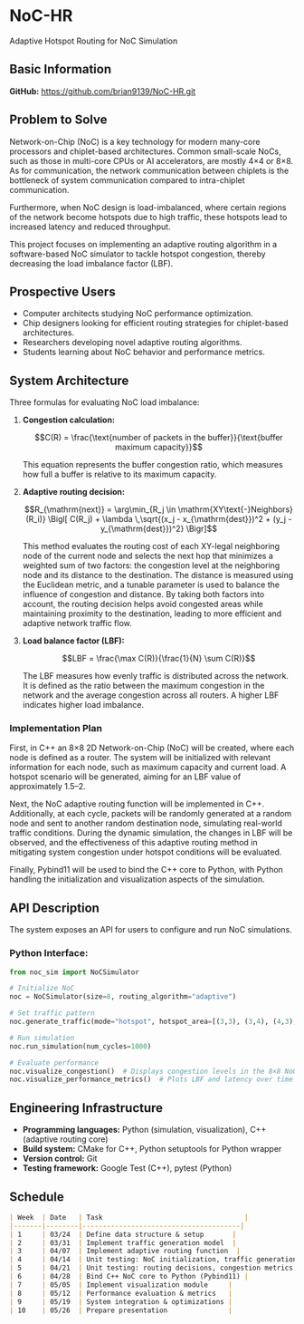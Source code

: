 # NoC-HR

Adaptive Hotspot Routing for NoC Simulation

## Basic Information

**GitHub:** <https://github.com/brian9139/NoC-HR.git>

## Problem to Solve

Network-on-Chip (NoC) is a key technology for modern many-core processors
and chiplet-based architectures. Common small-scale NoCs, such as those in
multi-core CPUs or AI accelerators, are mostly 4×4 or 8×8. As for
communication, the network communication between chiplets is the bottleneck
of system communication compared to intra-chiplet communication.

Furthermore, when NoC design is load-imbalanced, where certain regions of
the network become hotspots due to high traffic, these hotspots lead to
increased latency and reduced throughput.

This project focuses on implementing an adaptive routing algorithm in a
software-based NoC simulator to tackle hotspot congestion, thereby
decreasing the load imbalance factor (LBF).

## Prospective Users

- Computer architects studying NoC performance optimization.
- Chip designers looking for efficient routing strategies for chiplet-based
  architectures.
- Researchers developing novel adaptive routing algorithms.
- Students learning about NoC behavior and performance metrics.

## System Architecture

Three formulas for evaluating NoC load imbalance:

1. **Congestion calculation:**

   ```math
   C(R) = \frac{\text{number of packets in the buffer}}{\text{buffer maximum capacity}}
   ```

   This equation represents the buffer congestion ratio, which measures how
   full a buffer is relative to its maximum capacity.

2. **Adaptive routing decision:**

   ```math
   R_{\mathrm{next}}
   =
   \arg\min_{R_j \in \mathrm{XY\text{-}Neighbors}(R_i)}
   \Bigl[
   C(R_j)
   +
   \lambda \,\sqrt{(x_j - x_{\mathrm{dest}})^2 + (y_j - y_{\mathrm{dest}})^2}
   \Bigr]
   ```

   This method evaluates the routing cost of each XY-legal neighboring node of the current node and selects the next hop that minimizes a weighted sum of two factors: the congestion level at the neighboring node and its distance to the destination. The distance is measured using the Euclidean metric, and a tunable parameter is used to balance the influence of congestion and distance. By taking both factors into account, the routing decision helps avoid congested areas while maintaining proximity to the destination, leading to more efficient and adaptive network traffic flow.

3. **Load balance factor (LBF):**

   ```math
   LBF = \frac{\max C(R)}{\frac{1}{N} \sum C(R)}
   ```

   The LBF measures how evenly traffic is distributed across the network.
   It is defined as the ratio between the maximum congestion in the network
   and the average congestion across all routers. A higher LBF indicates
   higher load imbalance.

### Implementation Plan

First, in C++ an 8×8 2D Network-on-Chip (NoC) will be created, where each
node is defined as a router. The system will be initialized with relevant
information for each node, such as maximum capacity and current load. A
hotspot scenario will be generated, aiming for an LBF value of
approximately 1.5–2.

Next, the NoC adaptive routing function will be implemented in C++.
Additionally, at each cycle, packets will be randomly generated at a random
node and sent to another random destination node, simulating real-world
traffic conditions. During the dynamic simulation, the changes in LBF will
be observed, and the effectiveness of this adaptive routing method in
mitigating system congestion under hotspot conditions will be evaluated.

Finally, Pybind11 will be used to bind the C++ core to Python, with Python
handling the initialization and visualization aspects of the simulation.

## API Description

The system exposes an API for users to configure and run NoC simulations.

### Python Interface:

```python
from noc_sim import NoCSimulator

# Initialize NoC
noc = NoCSimulator(size=8, routing_algorithm="adaptive")

# Set traffic pattern
noc.generate_traffic(mode="hotspot", hotspot_area=[(3,3), (3,4), (4,3), (4,4)])

# Run simulation
noc.run_simulation(num_cycles=1000)

# Evaluate performance
noc.visualize_congestion()  # Displays congestion levels in the 8×8 NoC
noc.visualize_performance_metrics()  # Plots LBF and latency over time
```

## Engineering Infrastructure

- **Programming languages:** Python (simulation, visualization), C++ (adaptive
  routing core)
- **Build system:** CMake for C++, Python setuptools for Python wrapper
- **Version control:** Git
- **Testing framework:** Google Test (C++), pytest (Python)

## Schedule

```md
| Week  | Date   | Task                                   |
|-------|--------|---------------------------------------|
| 1     | 03/24  | Define data structure & setup       |
| 2     | 03/31  | Implement traffic generation model  |
| 3     | 04/07  | Implement adaptive routing function  |
| 4     | 04/14  | Unit testing: NoC initialization, traffic generation |
| 5     | 04/21  | Unit testing: routing decisions, congestion metrics  |
| 6     | 04/28  | Bind C++ NoC core to Python (Pybind11) |
| 7     | 05/05  | Implement visualization module     |
| 8     | 05/12  | Performance evaluation & metrics   |
| 9     | 05/19  | System integration & optimizations |
| 10    | 05/26  | Prepare presentation               |
```

